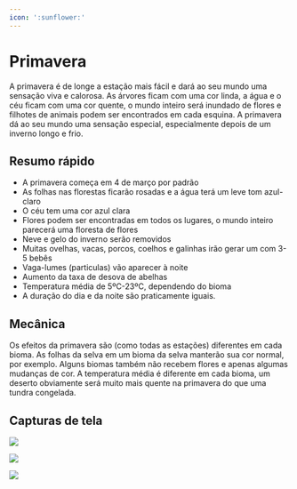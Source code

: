 ```yaml
---
icon: ':sunflower:'
---
```


# Primavera

A primavera é de longe a estação mais fácil e dará ao seu mundo uma sensação viva e calorosa. As árvores ficam com uma cor linda, a água e o céu ficam com uma cor quente, o mundo inteiro será inundado de flores e filhotes de animais podem ser encontrados em cada esquina. A primavera dá ao seu mundo uma sensação especial, especialmente depois de um inverno longo e frio.

## Resumo rápido

- A primavera começa em 4 de março por padrão
- As folhas nas florestas ficarão rosadas e a água terá um leve tom azul-claro
- O céu tem uma cor azul clara
- Flores podem ser encontradas em todos os lugares, o mundo inteiro parecerá uma floresta de flores
- Neve e gelo do inverno serão removidos
- Muitas ovelhas, vacas, porcos, coelhos e galinhas irão gerar um com 3-5 bebês
- Vaga-lumes (particulas) vão aparecer à noite
- Aumento da taxa de desova de abelhas
- Temperatura média de 5ºC-23ºC, dependendo do bioma
- A duração do dia e da noite são praticamente iguais.

## Mecânica

Os efeitos da primavera são (como todas as estações) diferentes em cada bioma. As folhas da selva em um bioma da selva manterão sua cor normal, por exemplo. Alguns biomas também não recebem flores e apenas algumas mudanças de cor. A temperatura média é diferente em cada bioma, um deserto obviamente será muito mais quente na primavera do que uma tundra congelada.

## Capturas de tela

![](https://2775637040-files.gitbook.io/~/files/v0/b/gitbook-x-prod.appspot.com/o/spaces%2F4p9wNXvzbAgtriQR5M18%2Fuploads%2FeATZm4rjj8qjGaRzlWhO%2Fspring.png?alt=media&token=27742b4a-d986-4504-a7b5-343abb6e194a)

![](https://2775637040-files.gitbook.io/~/files/v0/b/gitbook-x-prod.appspot.com/o/spaces%2F4p9wNXvzbAgtriQR5M18%2Fuploads%2F4FUCoAsO43MwZNIpyO31%2F2022-02-20_17.41.51.png?alt=media&token=451d530b-a309-40d0-a289-eb12d8b000a4)

![](https://2775637040-files.gitbook.io/~/files/v0/b/gitbook-x-prod.appspot.com/o/spaces%2F4p9wNXvzbAgtriQR5M18%2Fuploads%2FDDq3grnFF7q0gj6wdfVi%2F2022-02-20_18.22.34.png?alt=media&token=b2dd64d1-1c16-40b8-8316-462d2736d8d1)